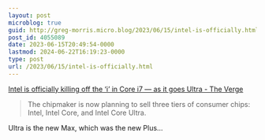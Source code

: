 ```yaml
---
layout: post
microblog: true
guid: http://greg-morris.micro.blog/2023/06/15/intel-is-officially.html
post_id: 4055089
date: 2023-06-15T20:49:54-0000
lastmod: 2024-06-22T16:19:23-0000
type: post
url: /2023/06/15/intel-is-officially.html
---
```

[Intel is officially killing off the ‘i’ in Core i7 — as it goes Ultra - The Verge](https://www.theverge.com/21559670/intel-core-rebrand)

> The chipmaker is now planning to sell three tiers of consumer chips: Intel, Intel Core, and Intel Core Ultra.

Ultra is the new Max, which was the new Plus…
